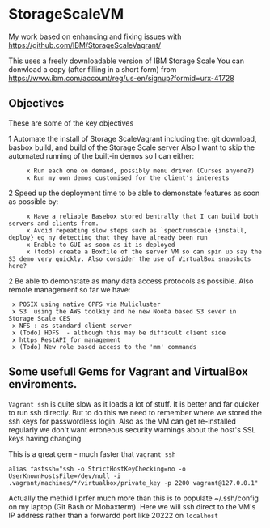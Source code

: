 StorageScaleVM
==============
My work based on enhancing and fixing issues with https://github.com/IBM/StorageScaleVagrant/

This uses a freely downloadable version of IBM Storage Scale
You can donwload a copy (after filling in a short form) from https://www.ibm.com/account/reg/us-en/signup?formid=urx-41728

Objectives
----------

These are some of the key objectives
    
   1 Automate the install of Storage ScaleVagrant including the: git download, basbox build, and build of the Storage Scale server
   Also I want to skip the automated running of the built-in demos so I can either:
   
         x Run each one on demand, possibly menu driven (Curses anyone?)
         x Run my own demos customised for the client's interests
   2 Speed up the deployment time to be able to demonstate features as soon as possible by:
   
         x Have a reliable Basebox stored bentrally that I can build both servers and clients from.
         x Avoid repeating slow steps such as `spectrumscale {install, deploy} eg ny detecting that they have already been run
         x Enable to GUI as soon as it is deployed
         x (todo) create a Boxfile of the server VM so can spin up say the S3 demo very quickly. Also consider the use of VirtualBox snapshots here?
         
   2 Be able to demonstate as many data access protocols as possible. Also remote management
     so far we have:
     
     x POSIX using native GPFS via Mulicluster
     x S3  using the AWS toolkiy and he new Nooba based S3 sever in Storage Scale CES
     x NFS : as standard client server
     x (Todo) HDFS  - although this may be difficult client side
     x https RestAPI for management
     x (Todo) New role based access to the 'mm' commands

     
     

Some usefull Gems for Vagrant and VirtualBox enviroments.
---------------------------------------------------------

`Vagrant ssh` is  quite slow as it loads a lot of stuff. It is better and far quicker to run ssh directly. 
But to do this we need to remember where we stored the ssh keys for passwordless login. 
Also as the VM can get re-installed regularly we don't want erroneous security warnings about the host's SSL keys having changing 

This is a great gem - much faster that `vagrant ssh`
```
alias fastssh="ssh -o StrictHostKeyChecking=no -o UserKnownHostsFile=/dev/null -i .vagrant/machines/*/virtualbox/private_key -p 2200 vagrant@127.0.0.1"
```
Actually the methid I prfer much more than this is to populate ~/.ssh/config on my laptop (Git Bash or Mobaxterm).
Here we will ssh direct to the VM's IP address rather than a forwardd port like 20222 on `localhost`


